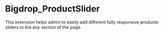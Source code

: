 # Bigdrop_ProductSlider
This extension helps admin to easily add different fully responsive products sliders to the any section of the page.
